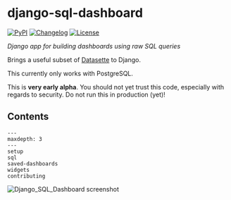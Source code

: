 # django-sql-dashboard

[![PyPI](https://img.shields.io/pypi/v/django-sql-dashboard.svg)](https://pypi.org/project/django-sql-dashboard/)
[![Changelog](https://img.shields.io/github/v/release/simonw/django-sql-dashboard?label=changelog&include_prereleases)](https://github.com/simonw/django-sql-dashboard/releases)
[![License](https://img.shields.io/badge/license-Apache%202.0-blue.svg)](https://github.com/simonw/django-sql-dashboard/blob/main/LICENSE)

*Django app for building dashboards using raw SQL queries*

Brings a useful subset of [Datasette](https://datasette.io/) to Django.

This currently only works with PostgreSQL.

This is **very early alpha**. You should not yet trust this code, especially with regards to security. Do not run this in production (yet)!

Contents
--------

```{toctree}
---
maxdepth: 3
---
setup
sql
saved-dashboards
widgets
contributing

```

![Django_SQL_Dashboard screenshot](https://user-images.githubusercontent.com/9599/111020900-da352a00-837d-11eb-8991-73ec6e6608ef.png)
